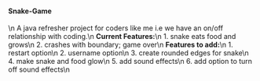 <h4>Snake-Game</h4>\n
A java refresher project for coders like me i.e we have an on/off relationship with coding.\n
<b>Current Features:</b>\n
1. snake eats food and grows\n
2. crashes with boundary; game over\n
<b>Features to add:</b>\n
1. restart option\n
2. username option\n
3. create rounded edges for snake\n
4. make snake and food glow\n
5. add sound effects\n
6. add option to turn off sound effects\n

